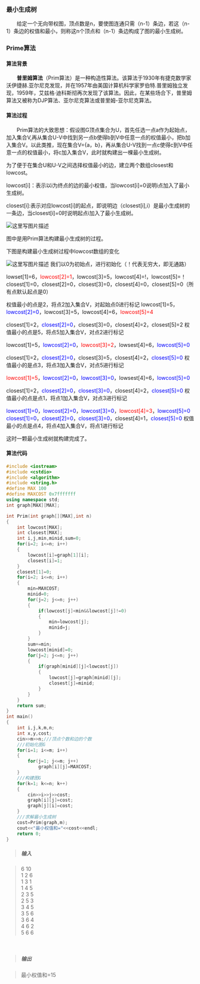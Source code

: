 ### **最小生成树**
&emsp;&emsp;给定一个无向带权图，顶点数是n，要使图连通只需（n-1）条边，若这（n-1）条边的权值和最小，则称这n个顶点和（n-1）条边构成了图的最小生成树。

### **Prime算法**

#### **算法背景**
&emsp;&emsp;**普里姆算法**（Prim算法）是一种构造性算法。该算法于1930年有捷克数学家沃伊捷赫.亚尔尼克发现，并在1957年由美国计算机科学家罗伯特.普里姆独立发现，1959年，艾兹格·迪科斯彻再次发现了该算法。因此，在某些场合下，普里姆算法又被称为DJP算法、亚尔尼克算法或普里姆-亚尔尼克算法。

#### **算法过程**

&emsp;&emsp;Prim算法的大致思想：假设图G顶点集合为U，首先任选一点a作为起始点，加入集合V,再从集合U-V中找到另一点b使得b到V中任意一点的权值最小，把b加入集合V。以此类推，现在集合V={a，b}，再从集合U-V找到一点c使得c到V中任意一点的权值最小，将c加入集合V，此时就构建出一棵最小生成树。

为了便于在集合U和U-V之间选择权值最小的边，建立两个数组closest和lowcost。

lowcost[i]：表示以i为终点的边的最小权值，当lowcost[i]=0说明i点加入了最小生成树。

closest[i]:表示对应lowcost[i]的起点，即说明边（closest[i],i）是最小生成树的一条边，当closest[i]=0时说明起点i加入了最小生成树。

![这里写图片描述](http://img.blog.csdn.net/20170719164723710?watermark/2/text/aHR0cDovL2Jsb2cuY3Nkbi5uZXQvcXFfMzc0MTIyMjk=/font/5a6L5L2T/fontsize/400/fill/I0JBQkFCMA==/dissolve/70/gravity/SouthEast)


图中是用Prim算法构建最小生成树的过程。

下图是构建最小生成树过程中lowcost数组的变化

![这里写图片描述](http://img.blog.csdn.net/20170719165320404?watermark/2/text/aHR0cDovL2Jsb2cuY3Nkbi5uZXQvcXFfMzc0MTIyMjk=/font/5a6L5L2T/fontsize/400/fill/I0JBQkFCMA==/dissolve/70/gravity/SouthEast)
我们以0为初始点，进行初始化（！代表无穷大，即无通路）

lowset[1]=6，<font color=red>lowcost[2]=1</font>，lowcost[3]=5，lowcost[4]=!，lowcost[5]=！
closest[1]=0，closest[2]=0，closest[3]=0，closest[4]=0，closest[5]=0（所有点默认起点是0）

权值最小的点是2，将点2加入集合V，对起始点0进行标记
lowcost[1]=5，<font color=blue>lowcost[2]=0</font>，lowcost[3]=5，lowcost[4]=6，<font color=red>lowcost[5]=4</font>

closest[1]=2，<font color=blue>closest[2]=0</font>，closest[3]=0，closest[4]=2，closest[5]=2
权值最小的点是5，将点5加入集合V，对点2进行标记

lowcost[1]=5，<font color=blue>lowcost[2]=0</font>，<font color=red>lowcost[3]=2</font>，lowsest[4]=6，<font color=blue>lowcost[5]=0</font>

closest[1]=2，<font color=blue>closest[2]=0</font>，closest[3]=5，closest[4]=2，<font color=blue>closest[5]=0</font>
权值最小的是点3，将点3加入集合V，对点5进行标记

<font color=red>lowcost[1]=5</font>，<font color=blue>lowcost[2]=0</font>，<font color=blue>lowcost[3]=0</font>，lowsest[4]=6，<font color=blue>lowcost[5]=0</font>

closest[1]=2，<font color=blue>closest[2]=0</font>，<font color=blue>closest[3]=0</font>，closest[4]=2，<font color=blue>closest[5]=0</font>
权值最小的点是点1，将点1加入集合V，对点3进行标记

<font color=blue>lowcost[1]=0</font>，<font color=blue>lowcost[2]=0</font>，<font color=blue>lowcost[3]=0</font>，<font color=red>lowcost[4]=3</font>，<font color=blue>lowcost[5]=0</font>
<font color=blue>closest[1]=0</font>，<font color=blue>closest[2]=0</font>，<font color=blue>closest[3]=0</font>，closest[4]=1，<font color=blue>closest[5]=0</font>
权值最小的点是点4，将点4加入集合V，将点1进行标记

这时一颗最小生成树就构建完成了。

#### **算法代码**

```C++
#include <iostream>
#include <cstdio>
#include <algorithm>
#include <string.h>
#define MAX 100
#define MAXCOST 0x7fffffff
using namespace std;
int graph[MAX][MAX];

int Prim(int graph[][MAX],int n)
{
    int lowcost[MAX];
    int closest[MAX];
    int i,j,min,minid,sum=0;
    for(i=2; i<=n; i++)
    {
        lowcost[i]=graph[1][i];
        closest[i]=1;
    }
    closest[1]=0;
    for(i=2; i<=n; i++)
    {
        min=MAXCOST;
        minid=0;
        for(j=2; j<=n; j++)
        {
            if(lowcost[j]<min&&lowcost[j]!=0)
            {
                min=lowcost[j];
                minid=j;
            }
        }
        sum+=min;
        lowcost[minid]=0;
        for(j=2; j<=n; j++)
        {
            if(graph[minid][j]<lowcost[j])
            {
                lowcost[j]=graph[minid][j];
                closest[j]=minid;
            }
        }
    }
    return sum;
}
int main()
{
    int i,j,k,m,n;
    int x,y,cost;
    cin>>m>>n;///顶点个数和边的个数
    ///初始化图G
    for(i=1; i<=m; i++)
    {
        for(j=1; j<=m; j++)
            graph[i][j]=MAXCOST;
    }
    ///构建图G
    for(k=1; k<=n; k++)
    {
        cin>>i>>j>>cost;
        graph[i][j]=cost;
        graph[j][i]=cost;
    }
    ///求解最小生成树
    cost=Prim(graph,m);
    cout<<"最小权值和="<<cost<<endl;
    return 0;
}

```
>##### 输入

>6 10  
1 2 6  
1 3 1  
1 4 5  
2 3 5  
2 5 3  
3 4 5  
3 5 6  
3 6 4  
4 6 2  
5 6 6

&emsp;
>##### 输出

>最小权值和=15  
